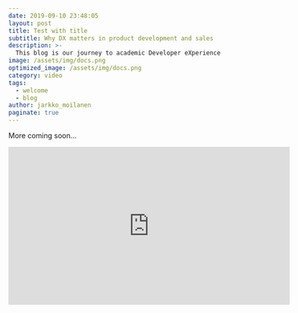 ```yaml
---
date: 2019-09-10 23:48:05
layout: post
title: Test with title
subtitle: Why DX matters in product development and sales
description: >-
  This blog is our journey to academic Developer eXperience
image: /assets/img/docs.png
optimized_image: /assets/img/docs.png
category: video
tags:
  - welcome
  - blog
author: jarkko_moilanen
paginate: true
---
```


More coming soon...
<iframe width="560" height="315" src="https://www.youtube.com/embed/NC7TRdKsZ4M" frameborder="0" allow="accelerometer; autoplay; encrypted-media; gyroscope; picture-in-picture" allowfullscreen></iframe>
